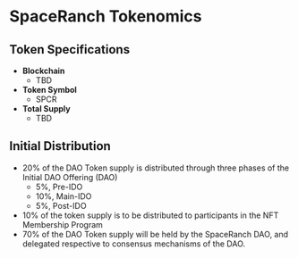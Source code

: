 # SpaceRanch Tokenomics

## Token Specifications
- **Blockchain**
    - TBD
- **Token Symbol**
    - SPCR
- **Total Supply**
    - TBD


## Initial Distribution
- 20% of the DAO Token supply is distributed through three phases of the Initial DAO Offering (DAO)
    - 5%,  Pre-IDO
    - 10%, Main-IDO
    - 5%,  Post-IDO     
- 10% of the token supply is to be distributed to participants in the NFT Membership Program
- 70% of the DAO Token supply will be held by the SpaceRanch DAO, and delegated respective to consensus mechanisms of the DAO.
